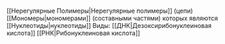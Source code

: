 [[Нерегулярные Полимеры|Нерегулярные полимеры]] (цепи) [[Мономеры|мономерами]] (составными частями) которых являются [[Нуклеотиды|нуклеотиды]]
Виды:
[[ДНК|Дезоксирибонуклеиновая кислота]]
[[РНК|Рибонуклеиновая кислота]]